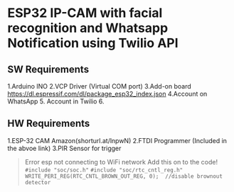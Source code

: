 # ESP32 IP-CAM with facial recognition and Whatsapp Notification using Twilio API 

## SW Requirements
1.Arduino INO
2.VCP Driver (Virtual COM port)
3.Add-on board https://dl.espressif.com/dl/package_esp32_index.json
4.Account on WhatsApp
5. Account in Twilio 
6.

## HW Requirements
1.ESP-32 CAM Amazon(shorturl.at/lnpwN)
2.FTDI Programmer (Included in the abvoe link)
3.PIR Sensor for trigger


> Error esp not connecting to WiFi network
> Add this on to the code! 
` #include "soc/soc.h" `
` #include "soc/rtc_cntl_reg.h" `
` WRITE_PERI_REG(RTC_CNTL_BROWN_OUT_REG, 0);  //disable brownout detector `    


